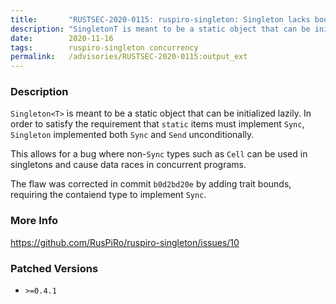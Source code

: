 ```yaml
---
title:       "RUSTSEC-2020-0115: ruspiro-singleton: Singleton lacks bounds on Send and Sync."
description: "SingletonT is meant to be a static object that can be initialized lazily. In order to satisfy the requirement that static items must implement Sync, Singleton implemented both Sync and Send unconditionally. This allows for a bug where nonSync types such as Cell can be used in singletons and cause data races in concurrent programs. The flaw was corrected in commit b0d2bd20e by adding trait bounds, requiring the contaiend type to implement Sync."
date:        2020-11-16
tags:        ruspiro-singleton concurrency
permalink:   /advisories/RUSTSEC-2020-0115:output_ext
---
```


### Description

`Singleton<T>` is meant to be a static object that can be initialized lazily. In
order to satisfy the requirement that `static` items must implement `Sync`,
`Singleton` implemented both `Sync` and `Send` unconditionally.

This allows for a bug where non-`Sync` types such as `Cell` can be used in
singletons and cause data races in concurrent programs.

The flaw was corrected in commit `b0d2bd20e` by adding trait bounds, requiring
the contaiend type to implement `Sync`.

### More Info

<https://github.com/RusPiRo/ruspiro-singleton/issues/10>

### Patched Versions

- `>=0.4.1`


